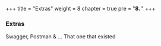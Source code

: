 +++
title = "Extras"
weight = 8
chapter = true
pre = "<b>8. </b>"
+++

### Extras

Swagger, Postman & ... That one that existed 